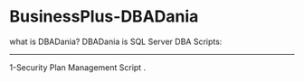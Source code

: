 # BusinessPlus-DBADania
what is DBADania?
DBADania is SQL Server DBA Scripts:
____________________________________
1-Security Plan Management Script .


